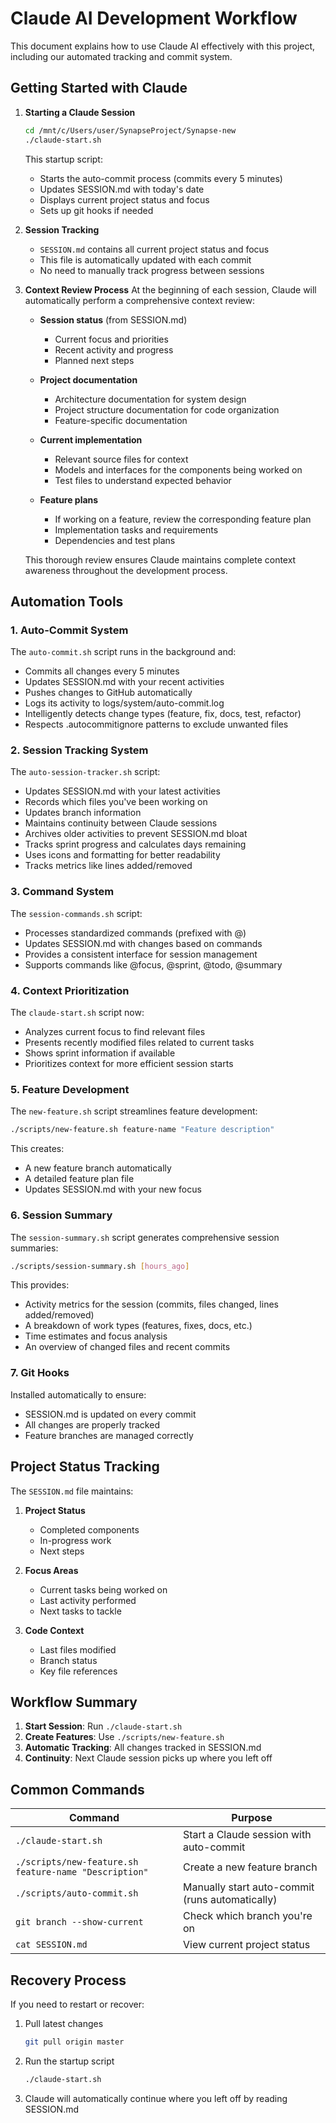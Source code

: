 # Claude AI Development Workflow

This document explains how to use Claude AI effectively with this project, including our automated tracking and commit system.

## Getting Started with Claude

1. **Starting a Claude Session**
   ```bash
   cd /mnt/c/Users/user/SynapseProject/Synapse-new
   ./claude-start.sh
   ```
   
   This startup script:
   - Starts the auto-commit process (commits every 5 minutes)
   - Updates SESSION.md with today's date
   - Displays current project status and focus
   - Sets up git hooks if needed

2. **Session Tracking**
   - `SESSION.md` contains all current project status and focus
   - This file is automatically updated with each commit
   - No need to manually track progress between sessions

3. **Context Review Process**
   At the beginning of each session, Claude will automatically perform a comprehensive context review:
   
   - **Session status** (from SESSION.md)
     - Current focus and priorities
     - Recent activity and progress
     - Planned next steps
   
   - **Project documentation**
     - Architecture documentation for system design
     - Project structure documentation for code organization
     - Feature-specific documentation
   
   - **Current implementation**
     - Relevant source files for context
     - Models and interfaces for the components being worked on
     - Test files to understand expected behavior
   
   - **Feature plans**
     - If working on a feature, review the corresponding feature plan
     - Implementation tasks and requirements
     - Dependencies and test plans
   
   This thorough review ensures Claude maintains complete context awareness throughout the development process.

## Automation Tools

### 1. Auto-Commit System
The `auto-commit.sh` script runs in the background and:
- Commits all changes every 5 minutes
- Updates SESSION.md with your recent activities
- Pushes changes to GitHub automatically
- Logs its activity to logs/system/auto-commit.log
- Intelligently detects change types (feature, fix, docs, test, refactor)
- Respects .autocommitignore patterns to exclude unwanted files

### 2. Session Tracking System
The `auto-session-tracker.sh` script:
- Updates SESSION.md with your latest activities
- Records which files you've been working on
- Updates branch information
- Maintains continuity between Claude sessions
- Archives older activities to prevent SESSION.md bloat
- Tracks sprint progress and calculates days remaining
- Uses icons and formatting for better readability
- Tracks metrics like lines added/removed

### 3. Command System
The `session-commands.sh` script:
- Processes standardized commands (prefixed with @)
- Updates SESSION.md with changes based on commands
- Provides a consistent interface for session management
- Supports commands like @focus, @sprint, @todo, @summary

### 4. Context Prioritization
The `claude-start.sh` script now:
- Analyzes current focus to find relevant files
- Presents recently modified files related to current tasks
- Shows sprint information if available
- Prioritizes context for more efficient session starts

### 5. Feature Development
The `new-feature.sh` script streamlines feature development:
```bash
./scripts/new-feature.sh feature-name "Feature description"
```
This creates:
- A new feature branch automatically
- A detailed feature plan file
- Updates SESSION.md with your new focus

### 6. Session Summary
The `session-summary.sh` script generates comprehensive session summaries:
```bash
./scripts/session-summary.sh [hours_ago]
```
This provides:
- Activity metrics for the session (commits, files changed, lines added/removed)
- A breakdown of work types (features, fixes, docs, etc.)
- Time estimates and focus analysis
- An overview of changed files and recent commits

### 7. Git Hooks
Installed automatically to ensure:
- SESSION.md is updated on every commit
- All changes are properly tracked
- Feature branches are managed correctly

## Project Status Tracking

The `SESSION.md` file maintains:

1. **Project Status**
   - Completed components
   - In-progress work
   - Next steps

2. **Focus Areas**
   - Current tasks being worked on
   - Last activity performed
   - Next tasks to tackle

3. **Code Context**
   - Last files modified
   - Branch status
   - Key file references

## Workflow Summary

1. **Start Session**: Run `./claude-start.sh`
2. **Create Features**: Use `./scripts/new-feature.sh`
3. **Automatic Tracking**: All changes tracked in SESSION.md
4. **Continuity**: Next Claude session picks up where you left off

## Common Commands

| Command | Purpose |
|---------|---------|
| `./claude-start.sh` | Start a Claude session with auto-commit |
| `./scripts/new-feature.sh feature-name "Description"` | Create a new feature branch |
| `./scripts/auto-commit.sh` | Manually start auto-commit (runs automatically) |
| `git branch --show-current` | Check which branch you're on |
| `cat SESSION.md` | View current project status |

## Recovery Process

If you need to restart or recover:

1. Pull latest changes
   ```bash
   git pull origin master
   ```

2. Run the startup script
   ```bash
   ./claude-start.sh
   ```

3. Claude will automatically continue where you left off by reading SESSION.md
